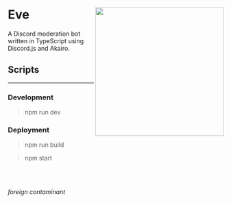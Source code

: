 # Eve <img src="https://i.imgur.com/WrjNQi4.png" width="300" align="right">

A Discord moderation bot written in TypeScript using Discord.js and Akairo.

## Scripts
<hr /> 

### Development
> npm run dev 


### Deployment
> npm run build 

> npm start
 
<br />
<br />

*foreign contaminant*
